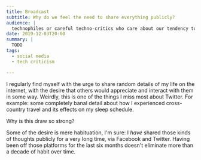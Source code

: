 ```yaml
---
title: Broadcast
subtitle: Why do we feel the need to share everything publicly?
audience: |
  technophiles or careful techno-critics who care about our tendency to turn everything into an opportunity for public posting.
date: 2019-12-03T20:00
summary: |
  TODO
tags:
  - social media
  - tech criticism

---
```


I regularly find myself with the urge to share random details of my life on the internet, with the desire that others would appreciate and interact with them in some way. Weirdly, this is one of the things I miss most about Twitter. For example: some completely banal detail about how I experienced cross-country travel and its effects on my sleep schedule.

Why is this draw so strong?

Some of the desire is mere habituation, I'm sure: I *have* shared those kinds of thoughts publicly for a very long time, via Facebook and Twitter. Having been off those platforms for the last six months doesn't eliminate more than a decade of habit over time.

<!-- TODO: on performativity, desire for connection, etc. -->

